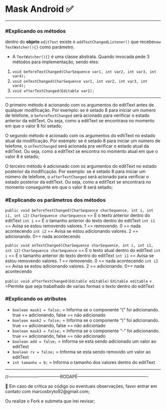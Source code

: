 # Mask Android ✅


---

### #Explicando os métodos

dentro do **objeto** `editText` existe o `addTextChangedListener()` que recebe`new TextWatcher(){}` como parâmetro. 

 - A `TextWatcher(){}` é uma classe abstrata. Quando invocada pede 3 métodos para implementação, sendo eles:
> 
1. `void beforeTextChanged(CharSequence var1, int var2, int var3, int var4);`
2. `void onTextChanged(CharSequence var1, int var2, int var3, int var4);`
3. `void afterTextChanged(Editable var1);`
> 
 ---
 
 O primeiro método é acionando com os argumentos do editText antes de qualquer modificação. Por exemplo: se é setado 8 para iniciar um numero de telefone, o `beforeTextChanged` será acionado para verificar o estado anterior da editText. Ou seja, como a editText se encontrava no momento em que o valor 8 foi setado;
> 
 O segundo método é acionado com os argumentos do edtiText no estado atual da modificação. Por exemplo: se é setado 8 para iniciar um número de telefone, o `onTextChanged` será acionada pra verificar o estado atual da editText. Ou seja, como a editText se encontra no momento atual em que o valor 8 é setado;
> 
 O terceiro método é adicionado com os argumentos do editText no estado posterior da modificação. Por exemplo: se é setado 8 para iniciar um número de telefone, o `afterTextChanged` será acionado para verificar o estado posterior da editText. Ou seja, como a editText se encontrará no momento conseguinte em que o valor 8 será setado;
> 

### #Explicando os parâmetros dos métodos

 `public void beforeTextChanged(CharSequence charSequence, int i, int i1, int i2)`
`CharSequence charSequence` == É o texto anterior dentro do editText
`int i` == É o tamanho anterior do texto dentro do editText
`int i1` == Avisa se estou removendo valores. 1 == removendo. 0 == nada acontecendo
`int i2` == Avisa se estou adicionando valores. 2 == adicionando. 0== nada acontecendo
> 

 `public void onTextChanged(CharSequence charSequence, int i, int i1, int i2)`
`CharSequence charSequence` == É o texto atual dentro do editText
`int i` == É o tamanho anterior do texto dentro do editText
`int i1` == Avisa se estou removendo valores. 1 == removendo. 0 == nada acontecendo
`int i2` == Avisa se estou adicionando valores. 2 == adicionando. 0== nada acontecendo
> 

 `public void afterTextChanged(Editable editable)`
`Editable editable` = =Permite que seja trabalhado de varias formas o texto dentro do editText
> 

### #Explicando os atributos

- `boolean mask1 = false;` = Informa se o componente “(” foi adicionando. true == adicionando, false == não adicionado
- `boolean mask2 = false;` = Informa se o componente “)” foi adicionando. true == adicionando, false == não adicionado
- `boolean mask3 = false;` = Informa se o componente “-” foi adicionando. true == adicionando, false == não adicionado
- `boolean add = false;` = Informa se esta sendo adicionado um valor ao editText
- `boolean rv = false;` = Informa se esta sendo removido um valor ao editText
- `int tamanho = 0;` = Informa o tamanho dos valores dentro do editText

---

//————————————RODAPÉ————————————————-

<aside>
👺 Em caso de critica ao código ou eventuais observações, favor entrar em contato com marcosbryto92@gmail.com;

Ou realize o Fork e submeta que irei revisar;

</aside>
